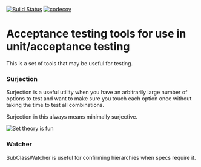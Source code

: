 [![Build Status](https://travis-ci.org/Brian-Williams/acceptanceutils.svg?branch=master)](https://travis-ci.org/Brian-Williams/acceptanceutils) [![codecov](https://codecov.io/gh/Brian-Williams/acceptanceutils/branch/master/graph/badge.svg)](https://codecov.io/gh/Brian-Williams/acceptanceutils)


# Acceptance testing tools for use in unit/acceptance testing

This is a set of tools that may be useful for testing.

### Surjection

Surjection is a useful utility when you have an arbitrarily large number of options to test and want to make sure you
touch each option once without taking the time to test all combinations.

Surjection in this always means minimally surjective.


<!--- The first 'images' is the branch name, the second is the folder in that branch --->
![Set theory is fun](/../images/images/Surjection.svg.png?raw=true "Surjection")

### Watcher

SubClassWatcher is useful for confirming hierarchies when specs require it.
